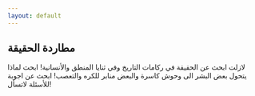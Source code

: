```yaml
---
layout: default
---
```


## مطاردة الحقيقة

لازلت ابحث عن الحقيقة في ركامات التاريخ وفي ثنايا المنطق والأنسانية!
ابحث لماذا يتحول بعض البشر الى وحوش كاسرة والبعض منابر للكره والتعصب!
ابحث عن اجوبة للأسئلة لاتسأل!